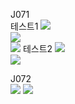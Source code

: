 J071 <br>
테스트1
<img src = "https://github.com/min06150315/Javapgmstudio/blob/main/src/week12/screenshots/J071_1_1.png"> <br>
<img src = "https://github.com/min06150315/Javapgmstudio/blob/main/src/week12/screenshots/J071_1_2.png"> <br>
<img src = "https://github.com/min06150315/Javapgmstudio/blob/main/src/week12/screenshots/J071_1_3.png">
테스트2
<img src = "https://github.com/min06150315/Javapgmstudio/blob/main/src/week12/screenshots/J071_2_1.png"> <br>
<img src = "https://github.com/min06150315/Javapgmstudio/blob/main/src/week12/screenshots/J071_2_2.png">

J072 <br>
<img src = "https://github.com/min06150315/Javapgmstudio/blob/main/src/week12/screenshots/J072_1.png">
<img src = "https://github.com/min06150315/Javapgmstudio/blob/main/src/week12/screenshots/J072_2.png">